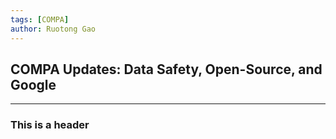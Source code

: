 ```yaml
---
tags: [COMPA]
author: Ruotong Gao
---
```


## COMPA Updates: Data Safety, Open-Source, and Google



---

### This is a header


